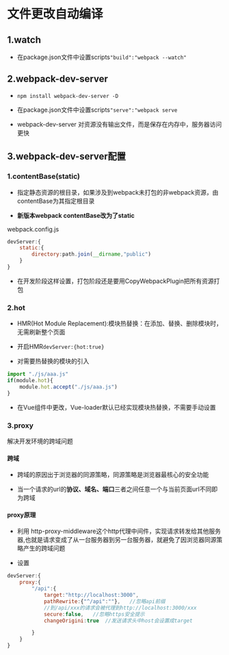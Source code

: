 # 文件更改自动编译

## 1.watch

- 在package.json文件中设置scripts```"build":"webpack --watch"```

## 2.webpack-dev-server

- ```npm install webpack-dev-server -D```
  
- 在package.json文件中设置scripts```"serve":"webpack serve```

- webpack-dev-server 对资源没有输出文件，而是保存在内存中，服务器访问更快

## 3.webpack-dev-server配置

### 1.contentBase(static)

- 指定静态资源的根目录，如果涉及到webpack未打包的非webpack资源，由contentBase为其指定根目录
  
- **新版本webpack contentBase改为了static**

webpack.config.js

```js
devServer:{
    static:{
        directory:path.join(__dirname,"public")
    }
}
```

- 在开发阶段这样设置，打包阶段还是要用CopyWebpackPlugin把所有资源打包

### 2.hot

- HMR(Hot Module Replacement):模块热替换：在添加、替换、删除模块时，无需刷新整个页面

- 开启HMR```devServer:{hot:true}```

- 对需要热替换的模块的引入

```js
import "./js/aaa.js"
if(module.hot){
    module.hot.accept("./js/aaa.js")
}
```

- 在Vue组件中更改，Vue-loader默认已经实现模块热替换，不需要手动设置

### 3.proxy

  解决开发环境的跨域问题

#### 跨域

- 跨域的原因出于浏览器的同源策略，同源策略是浏览器最核心的安全功能

- 当一个请求的url的**协议、域名、端口**三者之间任意一个与当前页面url不同即为跨域

#### proxy原理

- 利用 http-proxy-middleware这个http代理中间件，实现请求转发给其他服务器,也就是请求变成了从一台服务器到另一台服务器，就避免了因浏览器同源策略产生的跨域问题

- 设置

```js
devServer:{
    proxy:{
        "/api":{
            target:"http://localhost:3000",
            pathRewrite:{"^/api":""},   //忽略api前缀
            //到/api/xxx的请求会被代理到http://localhost:3000/xxx
            secure:false,   //忽略https安全提示
            changeOrigini:true  //发送请求头中host会设置成target

        }
    }
}
```
